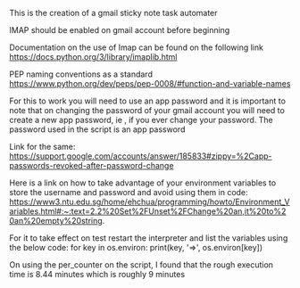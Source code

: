 This is the creation of a gmail sticky note task automater


IMAP should be enabled on gmail account before beginning


Documentation on the use of Imap can be found on the following link
https://docs.python.org/3/library/imaplib.html


PEP naming conventions as a standard
https://www.python.org/dev/peps/pep-0008/#function-and-variable-names


For this to work you will need to use an app password and it is important to note that on changing the password of your gmail account you will need to create a new app password, ie , if you ever change your password.
The password used in the script is an app password

Link for the same:
https://support.google.com/accounts/answer/185833#zippy=%2Capp-passwords-revoked-after-password-change


Here is a link on how to take advantage of your environment variables to store the username and password and avoid using them in code: https://www3.ntu.edu.sg/home/ehchua/programming/howto/Environment_Variables.html#:~:text=2.2%20Set%2FUnset%2FChange%20an,it%20to%20an%20empty%20string.

For it to take effect on test restart the interpreter and list the variables using the below code:
for key in os.environ:
    print(key, '=>', os.environ[key])


On using the per_counter on the script, I found that the rough execution time is 8.44 minutes which is roughly 9 minutes
